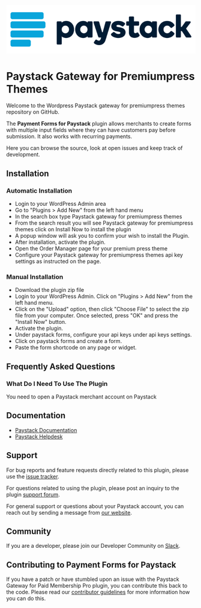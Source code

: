 <p align="center"><a href="https://paystack.com/"><img src="https://raw.githubusercontent.com/PaystackHQ/wordpress-payment-forms-for-paystack/master/icon.png" alt="Paystack Gateway for Premiumpress Themes"></a></p>

# Paystack Gateway for Premiumpress Themes

Welcome to the Wordpress Paystack gateway for premiumpress themes repository on GitHub. 

The **Payment Forms for Paystack** plugin allows merchants to create forms with multiple input fields where they can have customers pay before submission. It also works with recurring payments.

Here you can browse the source, look at open issues and keep track of development. 


## Installation 

### Automatic Installation 

* Login to your WordPress Admin area
* Go to "Plugins > Add New" from the left hand menu
* In the search box type Paystack gateway for premiumpress themes
* From the search result you will see Paystack gateway for premiumpress themes click on Install Now to install the plugin
* A popup window will ask you to confirm your wish to install the Plugin.
* After installation, activate the plugin.
* Open the Order Manager page for your premium press theme
* Configure your Paystack gateway for premiumpress themes api key settings as instructed on the page.
### Manual Installation 

* Download the plugin zip file
* Login to your WordPress Admin. Click on "Plugins > Add New" from the left hand menu.
* Click on the "Upload" option, then click "Choose File" to select the zip file from your computer. Once selected, press "OK" and press the "Install Now" button.
* Activate the plugin.
* Under paystack forms, configure your api keys under api keys settings.
* Click on paystack forms and create a form.
* Paste the form shortcode on any page or widget.

## Frequently Asked Questions 

### What Do I Need To Use The Plugin

You need to open a Paystack merchant account on Paystack



## Documentation
* [Paystack Documentation](https://developers.paystack.co/v2.0/docs/)
* [Paystack Helpdesk](https://paystack.com/help)

## Support
For bug reports and feature requests directly related to this plugin, please use the [issue tracker](https://github.com/PaystackHQ/plugin-wordpress-premiumpress/issues). 

For questions related to using the plugin, please post an inquiry to the plugin [support forum](https://wordpress.org/support/plugin/payment-forms-for-paystack).

For general support or questions about your Paystack account, you can reach out by sending a message from [our website](https://paystack.com/contact).

## Community
If you are a developer, please join our Developer Community on [Slack](https://slack.paystack.com).

## Contributing to Payment Forms for Paystack

If you have a patch or have stumbled upon an issue with the Paystack Gateway for Paid Membership Pro plugin, you can contribute this back to the code. Please read our [contributor guidelines](https://github.com/PaystackHQ/plugin-wordpress-premiumpress/blob/master/CONTRIBUTING.md) for more information how you can do this.

